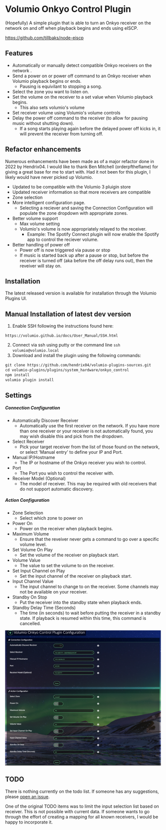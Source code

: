 #       Volumio Onkyo Control Plugin

(Hopefully) A simple plugin that is able to turn an Onkyo receiver on the network on and off when playback begins and ends using eISCP.

https://github.com/tillbaks/node-eiscp

## Features

- Automatically or manually detect compatible Onkyo receivers on the network .
- Send a power on or power off command to an Onkyo receiver when Volumio playback begins or ends.
    - Pausing is equivilant to stopping a song.
- Select the zone you want to listen on.
- Set the volume on the receiver to a set value when Volumio playback begins.
    - This also sets volumio's volume
- Set receiver volume using Volumio's volume controls
- Delay the power off command to the receiver (to allow for pausing music without shutting down).
    - If a song starts playing again before the delayed power off kicks in, it will prevent the receiver from turning off.

## Refactor enhancements
Numerous enhancements have been made as of a major refactor done in 2022 by Hendrix04.
I would like to thank Ben Mitchell (orderpftheflame) for giving a great base for me to start with.
Had it not been for this plugin, I likely would have never picked up Volumio.

- Updated to be compatible with the Volumio 3 pluigin store
- Updated receiver information so that more receivers are compatible
- Zone selection
- More intelligent configuration page.
    - Selecting a reciever and saving the Connection Configuration will populate the zone dropdown with appropriate zones.
- Better volume support
    - Max volume setting
    - Volumio's volume is now appropriately relayed to the receiver.
        - Example: The Spotify Connect plugin will now enable the Spotify app to control the reciever volume.
- Better handling of power off
    - Power off is now triggered via pause or stop
    - If music is started back up after a pause or stop, but before the receiver is turned off (aka before the off delay runs out), then the reveiver will stay on.

## Installation

The latest released version is available for installation through the Volumio Plugins UI.

## Manual Installation of latest dev version

1. Enable SSH following the instructions found here:
```
https://volumio.github.io/docs/User_Manual/SSH.html
```
2. Connect via ssh using putty or the command line ```ssh volumio@volumio.local```
3. Download and install the plugin using the following commands:
```
git clone https://github.com/hendrix04/volumio-plugins-sources.git
cd volumio-plugins/plugins/system_hardware/onkyo_control
npm install
volumio plugin install
```
## Settings
##### Connection Configuration
- Automatically Discover Receiver
    - Automatically use the first receiver on the network. If you have more than one receiver or your receiver is not automatically found, you may wish disable this and pick from the dropdown.
- Select Receiver
    - Pick your target receiver from the list of those found on the network, or select 'Manual entry' to define your IP and Port.
- Manual IP/Hostname
    - The IP or hostname of the Onkyo receiver you wish to control.
- Port
    - The Port you wish to control the receiver with.
- Receiver Model (Optional)
    - The model of receiver. This may be required with old receivers that do not support automatic discovery.
##### Action Configuration
- Zone Selection
    - Select which zone to power on
- Power On
    - Power on the receiver when playback begins.
- Maximum Volume
    - Ensure that the reveiver never gets a command to go over a specific volume level.
- Set Volume On Play
    - Set the volume of the receiver on playback start.
- Volume Value
    - The value to set the volume to on the receiver.
- Set Input Channel on Play
    - Set the input channel of the receiver on playback start.
- Input Channel Value
    - The input channel to change to on the receiver. Some channels may not be available on your receiver.
- Standby On Stop
    - Put the receiver into the standby state when playback ends.
- Standby Delay Time (Seconds)
    - The time (in seconds) to wait before putting the receiver in a standby state. If playback is resumed within this time, this command is cancelled.


![Alt text](settings.png?raw=true "Settings and configuration")

## TODO
There is nothing currently on the todo list. If someone has any suggestions, please [open an issue](https://github.com/hendrix04/volumio-plugins-sources/issues).

One of the original TODO items was to limit the input selection list based on receiver. This is not possible with current data.
If someone wants to go through the effort of creating a mapping for all known receivers, I would be happy to incorporate it.
